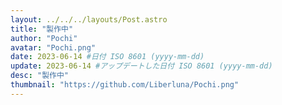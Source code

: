 ```yaml
---
layout: ../../../layouts/Post.astro
title: "製作中"
author: "Pochi"
avatar: "Pochi.png"
date: 2023-06-14 #日付 ISO 8601 (yyyy-mm-dd)
update: 2023-06-14 #アップデートした日付 ISO 8601 (yyyy-mm-dd)
desc: "製作中"
thumbnail: "https://github.com/Liberluna/Pochi.png"
---
```

## 
